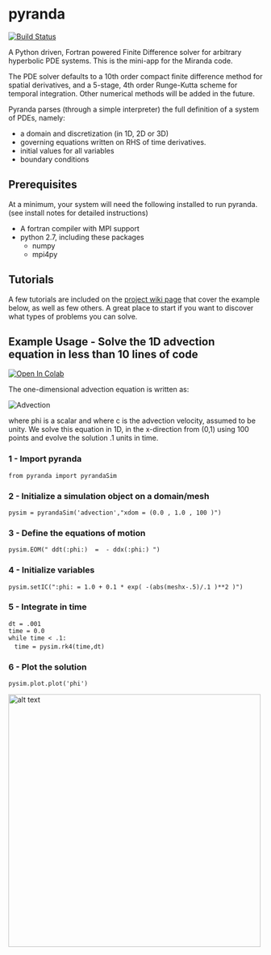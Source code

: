# pyranda
[![Build Status](https://travis-ci.org/LLNL/pyranda.svg?branch=master)](https://travis-ci.org/LLNL/pyranda)

A Python driven, Fortran powered Finite Difference solver for arbitrary hyperbolic PDE systems.  This is the mini-app for the Miranda code.

The PDE solver defaults to a 10th order compact finite difference method for spatial derivatives, and a 5-stage, 4th order Runge-Kutta scheme for temporal integration.  Other numerical methods will be added in the future.
  
Pyranda parses (through a simple interpreter) the full definition of a system of PDEs, namely:
  - a domain and discretization (in 1D, 2D or 3D)
  - governing equations written on RHS of time derivatives.
  - initial values for all variables
  - boundary conditions



## Prerequisites
At a minimum, your system will need the following installed to run pyranda. (see install notes for detailed instructions) 
- A fortran compiler with MPI support
- python 2.7, including these packages
  - numpy
  - mpi4py

## Tutorials
A few tutorials are included on the [project wiki page](https://github.com/LLNL/pyranda/wiki) that cover the example below, as well as few others.  A great place to start if you want to discover what types of problems you can solve.


## Example Usage - Solve the 1D advection equation in less than 10 lines of code
[![Open In Colab](https://colab.research.google.com/assets/colab-badge.svg)](https://github.com/LLNL/pyranda/blob/master/examples/tutorials/notebooks/advection.ipynb)

The one-dimensional advection equation is written as:

![Advection](http://mathurl.com/y7qnvzeg.png)

where phi is a scalar and where c is the advection velocity, assumed to be unity.  We solve this equation 
in 1D, in the x-direction from (0,1) using 100 points and evolve the solution .1 units in time.

### 1 - Import pyranda
`from pyranda import pyrandaSim`

### 2 - Initialize a simulation object on a domain/mesh
`pysim = pyrandaSim('advection',"xdom = (0.0 , 1.0 , 100 )")`

### 3 - Define the equations of motion
`pysim.EOM(" ddt(:phi:)  =  - ddx(:phi:) ")`

### 4 - Initialize variables
`pysim.setIC(":phi: = 1.0 + 0.1 * exp( -(abs(meshx-.5)/.1 )**2 )")`

### 5 - Integrate in time
`dt = .001`  
`time = 0.0`  
`while time < .1:`    
&nbsp;&nbsp;&nbsp;`time = pysim.rk4(time,dt)`  

### 6 - Plot the solution
`pysim.plot.plot('phi')`

<img src="https://github.com/LLNL/pyranda/blob/master/docs/images/Advection.png" alt="alt text" width="500pt">
